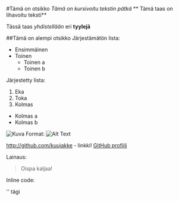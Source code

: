 #Tämä on otsikko
*Tämä on kursivoitu tekstin pätkä*
** Tämä taas on lihavoitu teksti**

Tässä taas *yhdistellään* eri **tyylejä**

##Tämä on alempi otsikko
Järjestämätön lista:
* Ensimmäinen
* Toinen
  * Toinen a
  * Toinen b

Järjestetty lista:
1. Eka
2. Toka
3. Kolmas
  * Kolmas a
  * Kolmas b

![Kuva](/images/kissa.png)
Format: ![Alt Text](url)

http://github.com/kuujakke - linkki!
[GitHub profiili](http://github.com/kuujakke)

Lainaus:
> Oispa kaljaa!

Inline code:

'<html>' tägi
